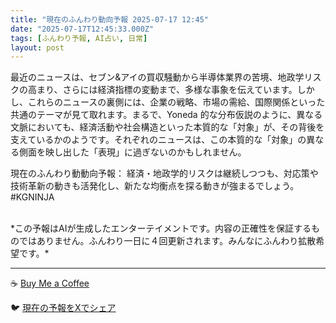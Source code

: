 ```yaml
---
title: "現在のふんわり動向予報 2025-07-17 12:45"
date: "2025-07-17T12:45:33.000Z"
tags: [ふんわり予報, AI占い, 日常]
layout: post
---
```


最近のニュースは、セブン&アイの買収騒動から半導体業界の苦境、地政学リスクの高まり、さらには経済指標の変動まで、多様な事象を伝えています。しかし、これらのニュースの裏側には、企業の戦略、市場の需給、国際関係といった共通のテーマが見て取れます。まるで、Yoneda 的な分布仮説のように、異なる文脈においても、経済活動や社会構造といった本質的な「対象」が、その背後を支えているかのようです。それぞれのニュースは、この本質的な「対象」の異なる側面を映し出した「表現」に過ぎないのかもしれません。


現在のふんわり動動向予報：
経済・地政学的リスクは継続しつつも、対応策や技術革新の動きも活発化し、新たな均衡点を探る動きが強まるでしょう。#KGNINJA

<br>
*この予報はAIが生成したエンターテイメントです。内容の正確性を保証するものではありません。ふんわり一日に４回更新されます。みんなにふんわり拡散希望です。*

---
☕️ [Buy Me a Coffee](https://www.buymeacoffee.com/kgninja)

🐦 [現在の予報をXでシェア](https://twitter.com/intent/tweet?text=%E7%8F%BE%E5%9C%A8%E3%81%AE%E3%81%B5%E3%82%93%E3%82%8F%E3%82%8A%E4%BA%88%E5%A0%B1%3A%20%E3%80%8C%E6%9C%80%E8%BF%91%E3%81%AE%E3%83%8B%E3%83%A5%E3%83%BC%E3%82%B9%E3%81%AF%E3%80%81%E3%82%BB%E3%83%96%E3%83%B3%26%E3%82%A2%E3%82%A4%E3%81%AE%E8%B2%B7%E5%8F%8E%E9%A8%92%E5%8B%95%E3%81%8B%E3%82%89%E5%8D%8A%E5%B0%8E%E4%BD%93%E6%A5%AD%E7%95%8C%E3%81%AE%E8%8B%A6%E5%A2%83%E3%80%81%E5%9C%B0%E6%94%BF%E5%AD%A6%E3%83%AA%E3%82%B9%E3%82%AF%E3%81%AE%E9%AB%98%E3%81%BE%E3%82%8A%E3%80%81%E3%81%95%E3%82%89%E3%81%AB%E3%81%AF%E7%B5%8C%E6%B8%88%E6%8C%87%E6%A8%99%E3%81%AE%E5%A4%89%E5%8B%95%E3%81%BE%E3%81%A7%E3%80%81%E5%A4%9A%E6%A7%98%E3%81%AA%E4%BA%8B%E8%B1%A1%E3%82%92%E4%BC%9D%E3%81%88%E3%81%A6%E3%81%84%E3%81%BE%E3%81%99%E3%80%82%E3%80%8D%23KGNINJA%20%E7%B6%9A%E3%81%8D%E3%81%AF%E3%83%96%E3%83%AD%E3%82%B0%E3%81%A7%EF%BC%81%F0%9F%91%87&url=https%3A%2F%2Fkg-ninja.github.io%2FFunwariyoso%2F)
